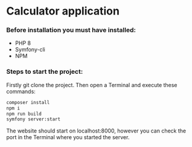 # Calculator application

### Before installation you must have installed:
- PHP 8
- Symfony-cli
- NPM

### Steps to start the project:
Firstly git clone the project. Then open a Terminal and execute these commands:
```sh
composer install
npm i
npm run build
symfony server:start
```

The website should start on localhost:8000, however you can check the port in the Terminal where you started the server.
